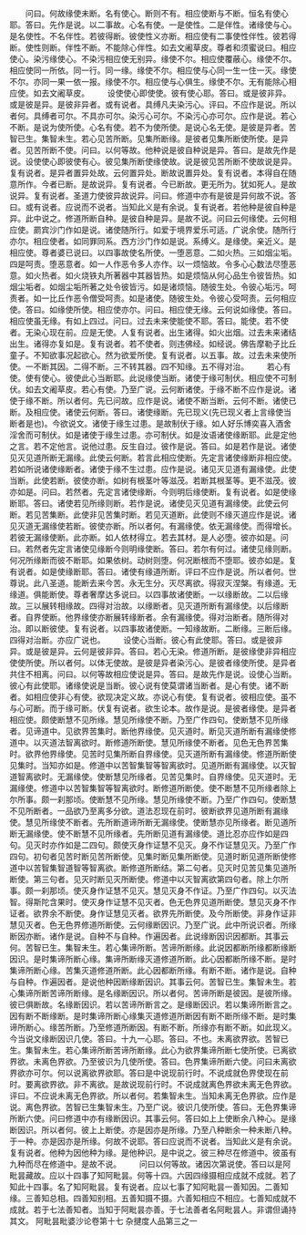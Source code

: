 <!-- { "loadSidebar": true } -->
　　问曰。何故缘使未断。名有使心。断则不有。相应使断与不断。恒名有使心耶。答曰。先作是说。以二事故。心名有使。一是使性。二是伴性。诸缘使与心。是名使性。不名伴性。若彼得断。彼使性义亦断。相应使有二事使性伴性。彼若得断。使性则断。伴性不断。不能除心伴性。如去文阇草皮。尊者和须蜜说曰。相应使心。染污缘使心。不染污相应使无别异。缘使不尔。相应使覆蔽心。缘使不尔。相应使同一所依。同一行。同一缘。缘使不尔。相应使与心同一生一住一灭。缘使不尔。亦同一果一依一报。缘使不尔。相应使与心俱生。缘使不尔。无有能除心相应使。如去文阇草皮。
　　设使使心即使使。彼有使心耶。答曰。或是彼非异。或是彼是异。是彼非异者。或有说者。具缚凡夫染污心。评曰。不应作是说。所以者何。具缚者可尔。不具亦可尔。染污心可尔。不染污心亦可尔。应作是说。若心不断。是说为使所使。心名有使。若不为使所使。是说心名无使。是彼是异者。苦智已生。集智未生。若心见苦所断。见集所断缘。是彼者见集所断使所使。是异者。见苦所断不使。问曰。以何等故。他种说是彼自种说是异。答曰。是故先作是说。设使使心即彼使有心。彼见集所断使缘使故。说是彼见苦所断不使故说是异。复有说者。是异者置异处故。云何置异处。断故说置异处。复有说者。本得自在随意所作。今者已断。是故说异。复有说者。今已断故。更无所为。犹如死人。是故说异。复有说者。圣道力使彼异故说异。问曰。修道中亦有是彼是异何故不说。答曰。或有说者。应说而不说者。当知此义是有余说。复有说者。若他种是彼自种是异。此中说之。修道所断自种。是彼自种是异。是故不说。问曰云何缘使。云何相应使。罽宾沙门作如是说。诸使随所行。如爱于境界爱乐可适。广说余使。随所行亦尔。相应使者。如同罪同系。西方沙门作如是说。系缚义。是缘使。亲近义。是相应使。尊者婆已说曰。以四事故使名所使。一堕恶意。二如火热。三如烟尘垢。四是呵责。堕恶意者。如一人作恶令多人亦作。以一烦恼故。令多心心数法尽堕恶意。如火热者。如火烧铁丸所著器中其器皆热。如是烦恼从何心品生令彼皆热。如烟尘垢者。如烟尘垢所著之处令彼皆污。如是诸烦恼。随彼生处。令彼心垢污。呵责者。如一比丘作恶令僧受呵责。如是诸使。随彼生处。令彼心受呵责。云何相应使。答曰。如缘使所使。相应使亦尔。问曰。相应使无缘。云何说如缘使。答曰。相应使虽无缘。有如上四过。问曰。过去未来使能使不耶。答曰。能使。若不使者。无染心现在前。应是无使。人复有说者。出生诸得。如火出烟。过去未来诸结出生。诸得亦复如是。复有说者。若不使者。则违佛经。如经说。佛告摩勒子比丘童子。不知欲事况起欲心。然为欲爱所使。复有说者。以五事。故。过去未来使所使。一不断其因。二得不断。三不转其器。四不知缘。五不得对治。
　　若心有使。使有使心。彼使此心当断耶。此说缘使当断。诸使于缘可制伏。相应使不可制伏。如去文阇草皮。若心有使。乃至广说。云何断诸使。于缘不断不应作是说。诸使于缘不断。所以者何。先已问故。应作是说。诸使不断当断。云何不断。诸使已断。及相应使。诸使云何断。答曰。诸使缘断。先已现义(先已现义者上言缘使当断者是也)。今欲说文。诸使于缘生过患。是故制伏于缘。如人好乐博奕喜入酒舍淫舍而可制伏。如是诸使于缘生过患。亦可制伏。如是汝语诸使缘断耶。此是定他之言。若不定他言。说他过患。反生自过。彼作是说。答曰。如是若作是说。诸使见灭见道所断无漏缘。此使云何断。若言此相应使断。先定言诸使缘断非相应使。若如所说诸使缘断者。诸使于缘不生过患。应作是说。诸见灭见道有漏缘使。此使当断。此使若断。彼使亦断。如树有根茎叶等滋茂。若断其根茎等。更不滋茂。彼亦如是。问曰。若然者。先定言诸使缘断。今则明后缘使断。复有说者。如是使缘断耶。答曰。诸使若见所缘则断。若作是说。诸使见灭见道有漏缘使。此使云何断。若见苦集断。此使非见苦集时断。若见灭道断。此使则不缘灭道应作是说。诸见灭道无漏缘使若断。彼使亦断。所以者何。有漏缘使。依无漏缘使。而得增长。若彼无漏缘使断。此亦断。如人依材得立。若去其材。是人必堕。彼亦如是。问曰。若然者先定言诸使见缘断今则明缘使断。答曰。若尔有何过。诸使见缘则断。何况所缘断而彼不断耶。如果依树。动树则堕。何况断根而不堕耶。彼亦如是。复有说者。如是使缘断耶。答曰。诸使有缘道所断。评曰不应作是说。所以者何。世尊说。此八圣道。能断去来今苦。永无生分。灭尽离欲。得寂灭涅槃。有缘道。无缘道。俱能断使。尊者奢摩达多说曰。以四事故诸使断。一以缘断故。二以后缘故。三以展转相缘故。四得对治故。以缘断者。见灭道所断有漏缘使。以后缘断者。自界使断。他界缘使亦断展转缘断者。余有漏缘使。得对治断者。随所得对治。即以断彼使。复有说者。以四事故诸使断。一知缘故断。二断缘。三断后缘。四得对治断。亦应广说也。
　　设使心当断。彼心有此使耶。答曰。或是彼非异。或是彼是异。云何是彼非异。答曰。若心无染。修道所断。是彼缘使非异相应使使所使。所以者何。以体无使故。是彼是异者染污心。是彼者缘使所使。是异者共住不相离。问曰。以何等故相应使说是异。答曰。是故先作是说。设使心当断。彼心有此使耶。诸缘使说是当断。彼心说有使莫谓诸当断者。是心有使。诸不断者。如相应使非心有使。欲现决定义故。亦说心有使。复有说者。彼相应使。虽不与心可断。而于缘可断。伏复有说者。欲生论本。故作是说。是彼者缘使。是异者相应使。颇使断慧不见所缘。慧见所缘使不断。乃至广作四句。使断慧不见所缘者。见谛道中。见欲界苦集时。断他界缘使。见灭道时。断见灭道所断有漏缘使修道中。以灭道法智离欲时。断修道所断使。慧见所缘使不断者。见色无色界苦集时。欲界他界缘使。见苦时见集所断自界缘使。见灭道所断有漏缘使。修道所断使见集时。当知亦如是。修道中以苦智集智等智离欲时。见道所断有漏缘使。以灭智道智离欲时。无漏缘使。使断慧见所缘者。见苦见集时。自界缘使。见灭道时。无漏缘使。修道中以苦智集智等智离欲时。断修道所断使。使不断慧不见所缘者除上尔所事。颇一刹那顷。使断慧不见所缘。慧见所缘使不断。乃至广作四句。使断慧不见所断者。一品欲乃至离多分欲。道法忍现在前时。彼断欲界见道所断有漏缘使。慧见所缘使不断者。先所断道谛所断无漏缘使。使断慧亦见所缘者。断见道所断无漏缘使。使不断慧不见所缘者。先所断见道有漏缘使。道比忍亦应作如是四句。见灭时亦作如是二四句。颇使灭身作证慧不见灭。身不作证慧见灭。乃至广作四句。初句者见苦时断见苦所断使。见集时断见集所断使。见道时断见道所断使修道中以苦智集智道智等智离欲。断修道所断结。第二句者。见灭时见苦见集见道所断使。第三句者。见灭时断见灭所断使。修道中以灭智离欲第四句者。除上尔所事。颇一刹那顷。使灭身作证慧不见灭。慧见灭身不作证。乃至广作四句。以灭法智。得斯陀含果时。使灭身作证慧不见灭者。色无色界见道所断使。慧见灭身不作证者。欲界余不断使。身作证慧见灭者。欲界先所断使。及今所断使。非身作证非慧见灭者。色无色界修道所断使。云何缘断因识。乃至广说。此中所说识者。所缘断因亦断。诸作是说。自种不与自种。作遍因者。此说缘断因识因都断。其事云何。苦智已生。集智未生。若心集谛所断。苦谛所断缘。此说因都断所缘都断缘断因识。是时集谛所断心缘。集谛所断缘灭道修道所断。此心因都断所缘不断。是时集谛所断心缘。苦集灭道修道所断。此心因都断所缘。有断不断。诸作是说。自种与自种。作遍因者。是说他种因断缘断因识。其事云何。苦智已生。集智未生。若心集谛所断苦谛所断缘。是名缘断因识。所以者何。苦谛所断是彼因。是彼所缘。彼已俱断故。名缘断因识。若以苦谛所断言之。是缘断因识。若以集谛所断言之。因有断不断缘断。是时集谛所断心缘集灭道修道所断因有断不断所缘不断。是时集谛所断心。缘苦所断。乃至修道所断因。有断不断。所缘亦有断不断。如此现义。今当说文缘断因识几使。答曰。十九一心耶。答曰。不也。未离欲界欲。苦智已生。集智未生。若心集谛所断苦谛所断缘。此心为欲界集谛所断七使所使。已离欲界欲。未离色界欲。乃至彼识为几使所使。答曰。色界集谛所断六使。问曰未离欲界欲亦可尔。何以说离欲界欲耶。答曰是中说现前行时。不说成就色界使现在前时。要离欲界欲。非不离欲。是故说现前行时。不说成就离色界欲未离无色界欲。评曰。不应说未离无色界欲。所以者何。若集智未生。当知未离无色界欲。应作是说。离色界欲。苦智已生集智未生。乃至广说。彼识几使所使。答曰。无色界集谛所断六使。问曰修道中亦有缘断因识。其事云何。答曰如上上使断余八种心。是缘断因识。所以者何。彼上上断使。亦是因亦是所缘。乃至八种断余一种未断八种。于一种。亦是因亦是所缘。何故不说耶。答曰应说而不说者。当知此义是有余说。复有说者。他种为因他种为缘。是他种识。是中说之。彼三种尽在修道中。彼虽有九种而尽在修道中。是故不说。
　　问曰以何等故。诸因次第说使。答曰以是阿毗昙藏故。应以十四事了知阿毗昙。何等十四。六因四缘摄相应成就不成就。若了知此十四事。名了知阿毗昙。复有说者。应以七事了知阿毗昙一善知因。二善知缘。三善知总相。四善知别相。五善知摄不摄。六善知相应不相应。七善知成就不成就。若于七法善知者。当知于阿毗昙亦善。于七法善者名阿毗昙人。非谓但诵持其文。
阿毗昙毗婆沙论卷第十七
杂揵度人品第三之一
